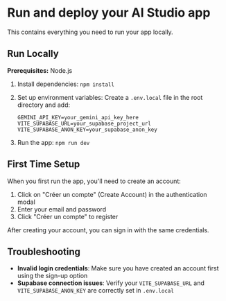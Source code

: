 # Run and deploy your AI Studio app

This contains everything you need to run your app locally.

## Run Locally

**Prerequisites:**  Node.js

1. Install dependencies:
   `npm install`

2. Set up environment variables:
   Create a `.env.local` file in the root directory and add:
   ```
   GEMINI_API_KEY=your_gemini_api_key_here
   VITE_SUPABASE_URL=your_supabase_project_url
   VITE_SUPABASE_ANON_KEY=your_supabase_anon_key
   ```

3. Run the app:
   `npm run dev`

## First Time Setup

When you first run the app, you'll need to create an account:

1. Click on "Créer un compte" (Create Account) in the authentication modal
2. Enter your email and password
3. Click "Créer un compte" to register

After creating your account, you can sign in with the same credentials.

## Troubleshooting

- **Invalid login credentials**: Make sure you have created an account first using the sign-up option
- **Supabase connection issues**: Verify your `VITE_SUPABASE_URL` and `VITE_SUPABASE_ANON_KEY` are correctly set in `.env.local`